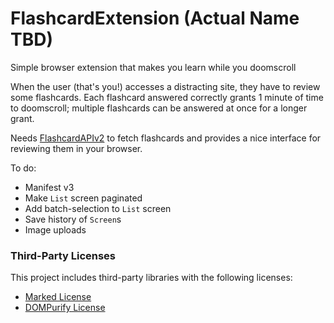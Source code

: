 # FlashcardExtension (Actual Name TBD) #

Simple browser extension that makes you learn while you doomscroll 


When the user (that's you!) accesses a distracting site, they have to review some flashcards. Each flashcard answered correctly grants 1 minute of time to doomscroll; multiple flashcards can be answered at once for a longer grant.

Needs [FlashcardAPIv2](https://github.com/blobsey/FlashcardAPIv2) to fetch flashcards and provides a nice interface for reviewing them in your browser.

To do:

- Manifest v3
- Make `List` screen paginated
- Add batch-selection to `List` screen
- Save history of `Screen`s
- Image uploads


### Third-Party Licenses ###
This project includes third-party libraries with the following licenses:
- [Marked License](./licenses/marked-12.0.2-LICENSE.md)
- [DOMPurify License](./licenses/DOMPurify-3.1.5-LICENSE)